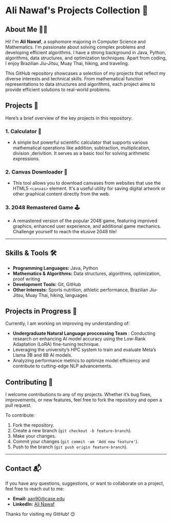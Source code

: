 # Ali Nawaf's Projects Collection 🚀

## About Me 👨‍💻
Hi! I'm **Ali Nawaf**, a sophomore majoring in Computer Science and Mathematics. I'm passionate about solving complex problems and developing efficient algorithms. I have a strong background in Java, Python, algorithms, data structures, and optimization techniques. Apart from coding, I enjoy Brazilian Jiu-Jitsu, Muay Thai, hiking, and traveling.

This GitHub repository showcases a selection of my projects that reflect my diverse interests and technical skills. From mathematical function representations to data structures and algorithms, each project aims to provide efficient solutions to real-world problems.

## Projects 📂
Here’s a brief overview of the key projects in this repository:

### 1. **Calculator 🧮**
   - A simple but powerful scientific calculator that supports various mathematical operations like addition, subtraction, multiplication, division ,derivition. It serves as a basic tool for solving arithmetic expressions.

### 2. **Canvas Downloader 🎨**
   - This tool allows you to download canvases from websites that use the HTML5 `<canvas>` element. It's a useful utility for saving digital artwork or other graphical content directly from the web.

### 3. **2048 Remastered Game 🕹️**
   - A remastered version of the popular 2048 game, featuring improved graphics, enhanced user experience, and additional game mechanics. Challenge yourself to reach the elusive 2048 tile!

---

## Skills & Tools 🛠️
- **Programming Languages:** Java, Python
- **Mathematics & Algorithms:** Data structures, algorithms, optimization, proof writing
- **Development Tools:** Git, GitHub
- **Other Interests:** Sports nutrition, athletic performance, Brazilian Jiu-Jitsu, Muay Thai, hiking, languages

## Projects in Progress 🔄
Currently, I am working on improving my understanding of:
- **Undergraduate Natural Language proccessing Team** : Conducting research on enhancing AI model accuracy using the Low-Rank Adaptation (LoRA) fine-tuning technique.
- Leveraging the university’s HPC system to train and evaluate Meta’s Llama 3B and 8B AI models.
- Analyzing performance metrics to optimize model efficiency and contribute to cutting-edge NLP advancements.


## Contributing 🤝
I welcome contributions to any of my projects. Whether it’s bug fixes, improvements, or new features, feel free to fork the repository and open a pull request.

To contribute:
1. Fork the repository.
2. Create a new branch (`git checkout -b feature-branch`).
3. Make your changes.
4. Commit your changes (`git commit -am 'Add new feature'`).
5. Push to the branch (`git push origin feature-branch`).

---

## Contact 📬
If you have any questions, suggestions, or want to collaborate on a project, feel free to reach out to me:
- **Email:** aan90@case.edu
- **LinkedIn:** [Ali Nawaf](https://www.linkedin.com/in/ali-nawaf-2ba1b6306/)

Thanks for visiting my GitHub! 😊
